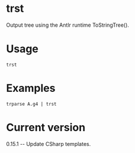 # trst

Output tree using the Antlr runtime ToStringTree().

# Usage

    trst

# Examples

    trparse A.g4 | trst

# Current version

0.15.1 -- Update CSharp templates.
